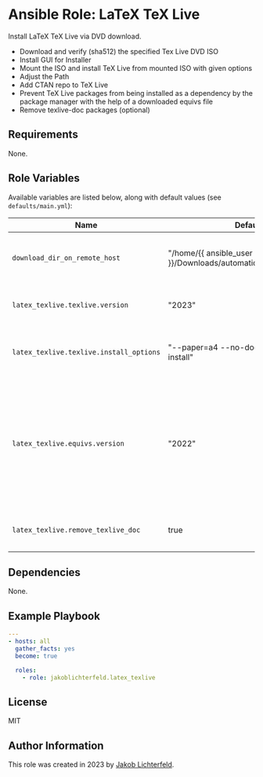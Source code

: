 # Ansible Role: LaTeX TeX Live

Install LaTeX TeX Live via DVD download.

- Download and verify (sha512) the specified Tex Live DVD ISO
- Install GUI for Installer
- Mount the ISO and install TeX Live from mounted ISO with given options
- Adjust the Path
- Add CTAN repo to TeX Live
- Prevent TeX Live packages from being installed as a dependency by the package manager with the help of a downloaded equivs file
- Remove texlive-doc packages (optional)

## Requirements

None.

## Role Variables

Available variables are listed below, along with default values (see `defaults/main.yml`):

| Name           | Default Value   | Description                        |
| -------------- | --------------- | -----------------------------------|
| `download_dir_on_remote_host` | "/home/{{ ansible_user }}/Downloads/automatically_by_ansible_playbook" | Download Base Directory on Remote Host |
| `latex_texlive.texlive.version` | "2023" | TeX Live Version you want to install |
| `latex_texlive.texlive.install_options` | "--paper=a4 --no-doc-install --no-src-install" | Additional TeX Live installation options you want to use |
| `latex_texlive.equivs.version` | "2022" | Equivs version to use to prevent TeX Live packages from being installed as a dependency by the package manager |
| `latex_texlive.remove_texlive_doc` | true |  Whether to remove texlive-doc packages |

## Dependencies

None.

## Example Playbook

```yaml
---
- hosts: all
  gather_facts: yes
  become: true

  roles:
    - role: jakoblichterfeld.latex_texlive

```

## License

MIT

## Author Information

This role was created in 2023 by [Jakob Lichterfeld](https://github.com/JakobLichterfeld).
